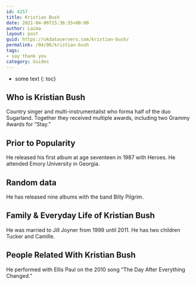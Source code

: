 ```yaml
---
id: 4257
title: Kristian Bush
date: 2021-04-06T15:36:55+00:00
author: Laima
layout: post
guid: https://ukdataservers.com/kristian-bush/
permalink: /04/06/kristian-bush
tags:
- say thank you
category: Guides
---
```


* some text
{: toc}


## Who is Kristian Bush
                  
                  
                  
Country singer and multi-instrumentalist who forma half of the duo Sugarland. Together they received multiple awards, including two Grammy Awards for &#8220;Stay.&#8221;
                  
              
            
              
            
                
                
                
## Prior to Popularity
                  
                  
                  
He released his first album at age seventeen in 1987 with Heroes. He attended Emory University in Georgia.
                  
              
            
              
            
                
                
                
## Random data
                  
                  
                  
He has released nine albums with the band Billy Pilgrim.
                  
              
            
              
            
                
                
                
## Family & Everyday Life of Kristian Bush
                  
                  
                  
He was married to Jill Joyner from 1999 until 2011. He has two children Tucker and Camille.
                  
              
            
              
            
                
                
                
## People Related With Kristian Bush
                  
                  
                  
He performed with Ellis Paul on the 2010 song &#8220;The Day After Everything Changed.&#8221;
                  
              
            
              
            
                
              
            
              
              
            
            
              
            
          
          
          